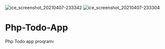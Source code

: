 ![ice_screenshot_20210407-233342](https://user-images.githubusercontent.com/70813725/113924542-f8663c80-97fa-11eb-9fc7-3874ca39d703.png)
![ice_screenshot_20210407-233304](https://user-images.githubusercontent.com/70813725/113924546-fa300000-97fa-11eb-9d8a-199e6b0fcfa6.png)
# Php-Todo-App
Php Todo app proqramı
